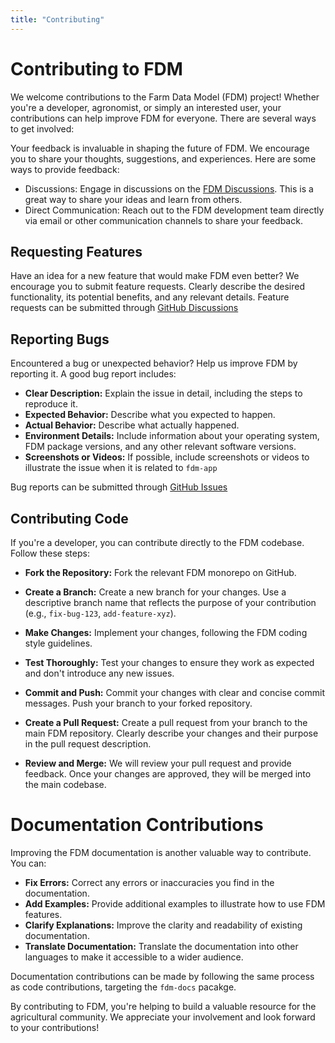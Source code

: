 ```yaml
---
title: "Contributing"
---
```


# Contributing to FDM

We welcome contributions to the Farm Data Model (FDM) project! Whether you're a developer, agronomist, or simply an interested user, your contributions can help improve FDM for everyone. There are several ways to get involved:

Your feedback is invaluable in shaping the future of FDM. We encourage you to share your thoughts, suggestions, and experiences. Here are some ways to provide feedback:

* Discussions: Engage in discussions on the [FDM Discussions](https://github.com/SvenVw/fdm/discussions/). This is a great way to share your ideas and learn from others.
* Direct Communication: Reach out to the FDM development team directly via email or other communication channels to share your feedback.


## Requesting Features
Have an idea for a new feature that would make FDM even better? We encourage you to submit feature requests. Clearly describe the desired functionality, its potential benefits, and any relevant details. Feature requests can be submitted through [GitHub Discussions](https://github.com/SvenVw/fdm/discussions/categories/ideas)

## Reporting Bugs

Encountered a bug or unexpected behavior? Help us improve FDM by reporting it. A good bug report includes:

* **Clear Description:** Explain the issue in detail, including the steps to reproduce it.
* **Expected Behavior:** Describe what you expected to happen.
* **Actual Behavior:** Describe what actually happened.
* **Environment Details:** Include information about your operating system, FDM package versions, and any other relevant software versions.
* **Screenshots or Videos:** If possible, include screenshots or videos to illustrate the issue when it is related to `fdm-app`

Bug reports can be submitted through [GitHub Issues](https://github.com/SvenVw/fdm/issues)

## Contributing Code
If you're a developer, you can contribute directly to the FDM codebase. Follow these steps:

* **Fork the Repository:** Fork the relevant FDM monorepo on GitHub.

* **Create a Branch:** Create a new branch for your changes. Use a descriptive branch name that reflects the purpose of your contribution (e.g., `fix-bug-123`, `add-feature-xyz`).

* **Make Changes:** Implement your changes, following the FDM coding style guidelines.

* **Test Thoroughly:** Test your changes to ensure they work as expected and don't introduce any new issues.

* **Commit and Push:** Commit your changes with clear and concise commit messages. Push your branch to your forked repository.

* **Create a Pull Request:** Create a pull request from your branch to the main FDM repository. Clearly describe your changes and their purpose in the pull request description.

* **Review and Merge:** We will review your pull request and provide feedback. Once your changes are approved, they will be merged into the main codebase.

# Documentation Contributions
Improving the FDM documentation is another valuable way to contribute. You can:

* **Fix Errors:** Correct any errors or inaccuracies you find in the documentation.
* **Add Examples:** Provide additional examples to illustrate how to use FDM features.
* **Clarify Explanations:** Improve the clarity and readability of existing documentation.
* **Translate Documentation:** Translate the documentation into other languages to make it accessible to a wider audience.

Documentation contributions can be made by following the same process as code contributions, targeting the `fdm-docs` pacakge.

By contributing to FDM, you're helping to build a valuable resource for the agricultural community. We appreciate your involvement and look forward to your contributions!